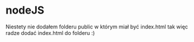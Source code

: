 # nodeJS
Niestety nie dodałem folderu public w którym miał być index.html
tak więc radze dodać index.html do folderu :)
